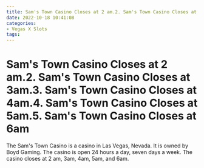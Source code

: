 ```yaml
---
title: Sam's Town Casino Closes at 2 am.2. Sam's Town Casino Closes at 3am.3. Sam's Town Casino Closes at 4am.4. Sam's Town Casino Closes at 5am.5. Sam's Town Casino Closes at 6am
date: 2022-10-18 10:41:08
categories:
- Vegas X Slots
tags:
---
```



#  Sam's Town Casino Closes at 2 am.2. Sam's Town Casino Closes at 3am.3. Sam's Town Casino Closes at 4am.4. Sam's Town Casino Closes at 5am.5. Sam's Town Casino Closes at 6am

The Sam's Town Casino is a casino in Las Vegas, Nevada. It is owned by Boyd Gaming. The casino is open 24 hours a day, seven days a week. The casino closes at 2 am, 3am, 4am, 5am, and 6am.